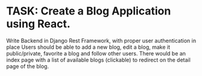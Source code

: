 #  TASK: Create a Blog Application using React. 
Write Backend in Django Rest Framework, with proper user authentication in place
Users should be able to add a new blog, edit a blog, make it public/private, favorite a blog and follow other users.
There would be an index page with a list of available blogs (clickable) to redirect on the detail page of the blog. 